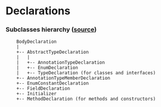 
# Declarations

### Subclasses hierarchy ([source](https://help.eclipse.org/2020-06/index.jsp?topic=%2Forg.eclipse.jdt.doc.isv%2Freference%2Fapi%2Forg%2Feclipse%2Fjdt%2Fcore%2Fdom%2FBodyDeclaration.html))
```
    BodyDeclaration
    |
    +-- AbstractTypeDeclaration
    |   |
    |   +-- AnnotationTypeDeclaration
    |   +-- EnumDeclaration
    |   +-- TypeDeclaration (for classes and interfaces)
    +-- AnnotationTypeMemberDeclaration
    +-- EnumConstantDeclaration
    +-- FieldDeclaration
    +-- Initializer
    +-- MethodDeclaration (for methods and constructors)
```
